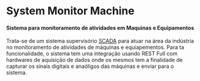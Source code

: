 # System Monitor Machine
#### Sistema para monitoramento de atividades em Maquinas e Equipamentos

Trata-se de um sistema supervisório [SCADA](https://pt.wikipedia.org/wiki/Sistemas_de_Supervis%C3%A3o_e_Aquisi%C3%A7%C3%A3o_de_Dados) para atuar na área da indústria no monitoramento de atividades de máquinas e equiapementos. Para ta funcionalidade, o sistema tem uma integração usando REST Full com hardwares de aquisição de dados onde os mesmos tem a finalidade de capturar os sinais digitais e anaóligos das máquinas e enviar para o sistema.
